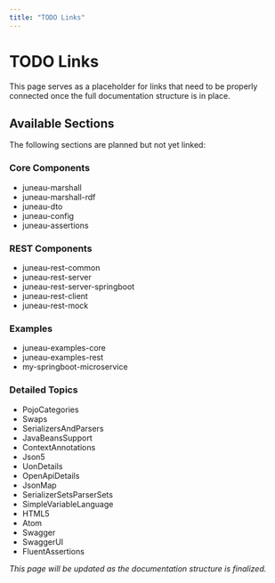 ```yaml
---
title: "TODO Links"
---
```


# TODO Links

This page serves as a placeholder for links that need to be properly connected once the full documentation structure is in place.

## Available Sections

The following sections are planned but not yet linked:

### Core Components

- juneau-marshall
- juneau-marshall-rdf
- juneau-dto  
- juneau-config
- juneau-assertions

### REST Components

- juneau-rest-common
- juneau-rest-server
- juneau-rest-server-springboot
- juneau-rest-client
- juneau-rest-mock

### Examples

- juneau-examples-core
- juneau-examples-rest
- my-springboot-microservice

### Detailed Topics

- PojoCategories
- Swaps
- SerializersAndParsers
- JavaBeansSupport
- ContextAnnotations
- Json5
- UonDetails
- OpenApiDetails
- JsonMap
- SerializerSetsParserSets
- SimpleVariableLanguage
- HTML5
- Atom
- Swagger
- SwaggerUI
- FluentAssertions

*This page will be updated as the documentation structure is finalized.*
